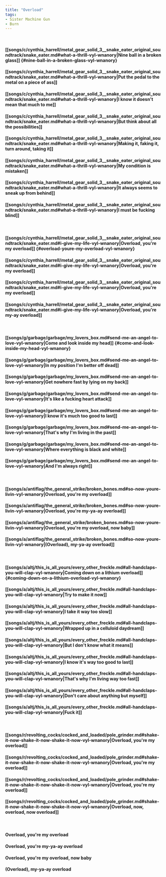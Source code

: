 ```yaml
---
title: "Overload"
tags:
- Sister Machine Gun
- Burn
---
```

&nbsp;
#### [[songs/c/cynthia_harrell/metal_gear_solid_3__snake_eater_original_soundtrack/snake_eater.md#what-a-thrill-vyl-wnanory|Nine ball in a broken glass]] {#nine-ball-in-a-broken-glass-vyl-wnanory}
#### [[songs/c/cynthia_harrell/metal_gear_solid_3__snake_eater_original_soundtrack/snake_eater.md#what-a-thrill-vyl-wnanory|Put the pedal to the metal on a piece of ass]]
#### [[songs/c/cynthia_harrell/metal_gear_solid_3__snake_eater_original_soundtrack/snake_eater.md#what-a-thrill-vyl-wnanory|I know it doesn't mean that much to me]]
#### [[songs/c/cynthia_harrell/metal_gear_solid_3__snake_eater_original_soundtrack/snake_eater.md#what-a-thrill-vyl-wnanory|But think about all the possibilities]]
#### [[songs/c/cynthia_harrell/metal_gear_solid_3__snake_eater_original_soundtrack/snake_eater.md#what-a-thrill-vyl-wnanory|Making it, faking it, turn around, taking it]]
#### [[songs/c/cynthia_harrell/metal_gear_solid_3__snake_eater_original_soundtrack/snake_eater.md#what-a-thrill-vyl-wnanory|My condition is mistaken]]
#### [[songs/c/cynthia_harrell/metal_gear_solid_3__snake_eater_original_soundtrack/snake_eater.md#what-a-thrill-vyl-wnanory|It always seems to sneak up from behind]]
#### [[songs/c/cynthia_harrell/metal_gear_solid_3__snake_eater_original_soundtrack/snake_eater.md#what-a-thrill-vyl-wnanory|I must be fucking blind]]
&nbsp;
#### [[songs/c/cynthia_harrell/metal_gear_solid_3__snake_eater_original_soundtrack/snake_eater.md#i-give-my-life-vyl-wnanory|Overload, you're my overload]] {#overload-youre-my-overload-vyl-wnanory}
#### [[songs/c/cynthia_harrell/metal_gear_solid_3__snake_eater_original_soundtrack/snake_eater.md#i-give-my-life-vyl-wnanory|Overload, you're my overload]]
#### [[songs/c/cynthia_harrell/metal_gear_solid_3__snake_eater_original_soundtrack/snake_eater.md#i-give-my-life-vyl-wnanory|Overload, you're my overload]]
#### [[songs/c/cynthia_harrell/metal_gear_solid_3__snake_eater_original_soundtrack/snake_eater.md#i-give-my-life-vyl-wnanory|Overload, you're my-ay overload]]
&nbsp;
#### [[songs/g/garbage/garbage/my_lovers_box.md#send-me-an-angel-to-love-vyl-wnanory|Come and look inside my head]] {#come-and-look-inside-my-head-vyl-wnanory}
#### [[songs/g/garbage/garbage/my_lovers_box.md#send-me-an-angel-to-love-vyl-wnanory|In my position I'm better off dead]]
#### [[songs/g/garbage/garbage/my_lovers_box.md#send-me-an-angel-to-love-vyl-wnanory|Get nowhere fast by lying on my back]]
#### [[songs/g/garbage/garbage/my_lovers_box.md#send-me-an-angel-to-love-vyl-wnanory|It's like a fucking heart attack]]
#### [[songs/g/garbage/garbage/my_lovers_box.md#send-me-an-angel-to-love-vyl-wnanory|I know it's much too good to last]]
#### [[songs/g/garbage/garbage/my_lovers_box.md#send-me-an-angel-to-love-vyl-wnanory|That's why I'm living in the past]]
#### [[songs/g/garbage/garbage/my_lovers_box.md#send-me-an-angel-to-love-vyl-wnanory|Where everything is black and white]]
#### [[songs/g/garbage/garbage/my_lovers_box.md#send-me-an-angel-to-love-vyl-wnanory|And I'm always right]]
&nbsp;
#### [[songs/a/antiflag/the_general_strike/broken_bones.md#so-now-youre-livin-vyl-wnanory|Overload, you're my overload]]
#### [[songs/a/antiflag/the_general_strike/broken_bones.md#so-now-youre-livin-vyl-wnanory|Overload, you're my-ya-ay overload]]
#### [[songs/a/antiflag/the_general_strike/broken_bones.md#so-now-youre-livin-vyl-wnanory|Overload, you're my overload, now baby]]
#### [[songs/a/antiflag/the_general_strike/broken_bones.md#so-now-youre-livin-vyl-wnanory|(Overload), my-ya-ay overload]]
&nbsp;
#### [[songs/a/altj/this_is_all_yours/every_other_freckle.md#all-handclaps-you-will-clap-vyl-wnanory|Coming down on a lithium overload]] {#coming-down-on-a-lithium-overload-vyl-wnanory}
#### [[songs/a/altj/this_is_all_yours/every_other_freckle.md#all-handclaps-you-will-clap-vyl-wnanory|Try to make it now]]
#### [[songs/a/altj/this_is_all_yours/every_other_freckle.md#all-handclaps-you-will-clap-vyl-wnanory|I take it way too slow]]
#### [[songs/a/altj/this_is_all_yours/every_other_freckle.md#all-handclaps-you-will-clap-vyl-wnanory|Wrapped up in a celluloid daydream]]
#### [[songs/a/altj/this_is_all_yours/every_other_freckle.md#all-handclaps-you-will-clap-vyl-wnanory|But I don't know what it means]]
#### [[songs/a/altj/this_is_all_yours/every_other_freckle.md#all-handclaps-you-will-clap-vyl-wnanory|I know it's way too good to last]]
#### [[songs/a/altj/this_is_all_yours/every_other_freckle.md#all-handclaps-you-will-clap-vyl-wnanory|That's why I'm living way too fast]]
#### [[songs/a/altj/this_is_all_yours/every_other_freckle.md#all-handclaps-you-will-clap-vyl-wnanory|Don't care about anything but myself]]
#### [[songs/a/altj/this_is_all_yours/every_other_freckle.md#all-handclaps-you-will-clap-vyl-wnanory|Fuck it]]
&nbsp;
#### [[songs/r/revolting_cocks/cocked_and_loaded/pole_grinder.md#shake-it-now-shake-it-now-shake-it-now-vyl-wnanory|Overload, you're my overload]]
#### [[songs/r/revolting_cocks/cocked_and_loaded/pole_grinder.md#shake-it-now-shake-it-now-shake-it-now-vyl-wnanory|Overload, you're my overload]]
#### [[songs/r/revolting_cocks/cocked_and_loaded/pole_grinder.md#shake-it-now-shake-it-now-shake-it-now-vyl-wnanory|Overload, you're my overload]]
#### [[songs/r/revolting_cocks/cocked_and_loaded/pole_grinder.md#shake-it-now-shake-it-now-shake-it-now-vyl-wnanory|Overload, now, overload, now overload]]
&nbsp;
#### Overload, you're my overload
#### Overload, you're my-ya-ay overload
#### Overload, you're my overload, now baby 
#### (Overload), my-ya-ay overload
